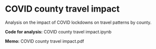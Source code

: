 # COVID county travel impact

Analysis on the impact of COVID lockdowns on travel patterns by county.

**Code for analysis:** COVID county travel impact.ipynb

**Memo:** COVID county travel impact.pdf
